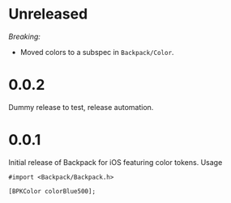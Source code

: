 # Unreleased

*Breaking:*

- Moved colors to a subspec in `Backpack/Color`.

# 0.0.2

Dummy release to test, release automation.

# 0.0.1

Initial release of Backpack for iOS featuring color tokens. Usage

```
#import <Backpack/Backpack.h>

[BPKColor colorBlue500];
```
